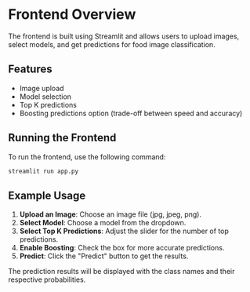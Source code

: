 # Frontend Overview

The frontend is built using Streamlit and allows users to upload images, select models, and get predictions for food image classification.

## Features

- Image upload
- Model selection
- Top K predictions
- Boosting predictions option (trade-off between speed and accuracy)

## Running the Frontend

To run the frontend, use the following command:

```bash
streamlit run app.py
```

## Example Usage

1. **Upload an Image**: Choose an image file (jpg, jpeg, png).
2. **Select Model**: Choose a model from the dropdown.
3. **Select Top K Predictions**: Adjust the slider for the number of top predictions.
4. **Enable Boosting**: Check the box for more accurate predictions.
5. **Predict**: Click the "Predict" button to get the results.

The prediction results will be displayed with the class names and their respective probabilities.
